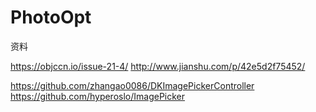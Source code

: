 # PhotoOpt


资料 

https://objccn.io/issue-21-4/
http://www.jianshu.com/p/42e5d2f75452/


https://github.com/zhangao0086/DKImagePickerController 
https://github.com/hyperoslo/ImagePicker